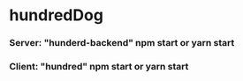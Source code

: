 # hundredDog
### Server: "hunderd-backend" npm start or yarn start
### Client: "hundred" npm start or yarn start
